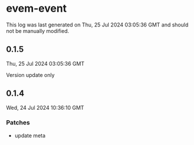 # evem-event

This log was last generated on Thu, 25 Jul 2024 03:05:36 GMT and should not be manually modified.

## 0.1.5
Thu, 25 Jul 2024 03:05:36 GMT

Version update only

## 0.1.4
Wed, 24 Jul 2024 10:36:10 GMT

### Patches

- update meta

